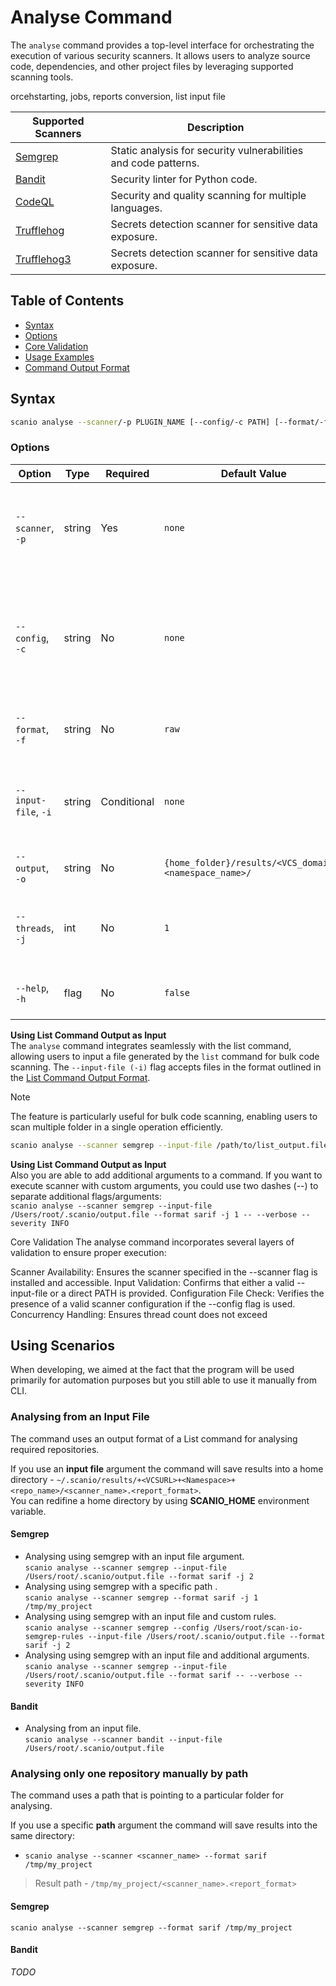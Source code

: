 # Analyse Command
The `analyse` command provides a top-level interface for orchestrating the execution of various security scanners. It allows users to analyze source code, dependencies, and other project files by leveraging supported scanning tools. 

orcehstarting, jobs, reports conversion, list input file 

| Supported Scanners                                         | Description                                                     |
|------------------------------------------------------------|-----------------------------------------------------------------|
| [Semgrep](https://github.com/semgrep/semgrep)              | Static analysis for security vulnerabilities and code patterns. |
| [Bandit](https://github.com/PyCQA/bandit)                  | Security linter for Python code.                                |
| [CodeQL](https://codeql.github.com/)                       | Security and quality scanning for multiple languages.           |
| [Trufflehog](https://github.com/trufflesecurity/trufflehog)| Secrets detection scanner for sensitive data exposure.          |
| [Trufflehog3](https://github.com/feeltheajf/trufflehog3)   | Secrets detection scanner for sensitive data exposure.          |


## Table of Contents

- [Syntax](#syntax)
- [Options](#options)
- [Core Validation](#core-validation)
- [Usage Examples](#usage-examples)
- [Command Output Format](#command-output-format)

## Syntax
```bash
scanio analyse --scanner/-p PLUGIN_NAME [--config/-c PATH] [--format/-f OUTPUT_FORMAT] [-j THREADS_NUMBER, default=1] {--input-file/-i PATH | PATH} -- [args...]
```

### Options
| Option           | Type    | Required    | Default Value                                                | Description                                                                 |
|-------------------|---------|-------------|--------------------------------------------------------------|-----------------------------------------------------------------------------|
| `--scanner`, `-p` | string         | Yes             | `none`                                                       | Specifies the scanner plugin to use (e.g., `semgrep`, `trufflehog`, `codeql`). |
| `--config`, `-c`  | string         | No              | `none`                                                       | Path to the scanner's configuration file. The config format depends on the specific scanner being used.     |
| `--format`, `-f`  | string         | No              | `raw`                                                        | Specifies the output format (e.g., `json`, `sarif`).                 |
| `--input-file`, `-i`  | string     | Conditional | `none`                                                        | Path to a file in [Scanio list command](cmd-list.md#command-output-format) format containing repositories to scan.      |
| `--output`, `-o`  | string     | No | ``{home_folder}/results/<VCS_domain>/  <namespace_name>/``                                                        | 	Path to save the analysis results.      |
| `--threads`, `-j`| int     | No          | `1`                                                          | Number of concurrent threads to use for parallel fetching.                   |
| `--help`, `-h`   | flag    | No          | `false`                                                      | Displays help for the `analyse` command.                                      |

**Using List Command Output as Input**<br>
The `analyse` command integrates seamlessly with the list command, allowing users to input a file generated by the `list` command for bulk code scanning. The `--input-file (-i)` flag accepts files in the format outlined in the [List Command Output Format](cmd-list.md#command-output-format).

> [!NOTE]  
> The feature is particularly useful for bulk code scanning, enabling users to scan multiple folder in a single operation efficiently.

```bash
scanio analyse --scanner semgrep --input-file /path/to/list_output.file -j 2
```


**Using List Command Output as Input**<br>
Also you are able to add additional arguments to a command. If you want to execute scanner with custom arguments, you could use two dashes (--) to separate additional flags/arguments:<br>
```scanio analyse --scanner semgrep --input-file /Users/root/.scanio/output.file --format sarif -j 1 -- --verbose --severity INFO```




Core Validation
The analyse command incorporates several layers of validation to ensure proper execution:

Scanner Availability: Ensures the scanner specified in the --scanner flag is installed and accessible.
Input Validation: Confirms that either a valid --input-file or a direct PATH is provided.
Configuration File Check: Verifies the presence of a valid scanner configuration if the --config flag is used.
Concurrency Handling: Ensures thread count does not exceed





## Using Scenarios 
When developing, we aimed at the fact that the program will be used primarily for automation purposes but you still able to use it manually from CLI.

### Analysing from an Input File
The command uses an output format of a List command for analysing required repositories.<br>

If you use an **input file** argument the command will save results into a home directory - ```~/.scanio/results/+<VCSURL>+<Namespace>+<repo_name>/<scanner_name>.<report_format>```.<br>
You can redifine a home directory by using **SCANIO_HOME** environment variable.

#### Semgrep
* Analysing using semgrep with an input file argument.<br>
```scanio analyse --scanner semgrep --input-file /Users/root/.scanio/output.file --format sarif -j 2```
* Analysing using semgrep with a specific path .<br>
```scanio analyse --scanner semgrep --format sarif -j 1 /tmp/my_project```
* Analysing using semgrep with an input file and custom rules.<br>
```scanio analyse --scanner semgrep --config /Users/root/scan-io-semgrep-rules --input-file /Users/root/.scanio/output.file --format sarif -j 2```
* Analysing using semgrep with an input file and additional arguments.<br>
```scanio analyse --scanner semgrep --input-file /Users/root/.scanio/output.file --format sarif -- --verbose --severity INFO```

#### Bandit
* Analysing from an input file.<br>
```scanio analyse --scanner bandit --input-file /Users/root/.scanio/output.file```

### Analysing only one repository manually by path
The command uses a path that is pointing to a particular folder for analysing.<br>

If you use a specific **path** argument the command will save results into the same directory:<br>
* ```scanio analyse --scanner <scanner_name> --format sarif /tmp/my_project```
> Result path - ```/tmp/my_project/<scanner_name>.<report_format>```

#### Semgrep
```scanio analyse --scanner semgrep --format sarif /tmp/my_project```

#### Bandit
*TODO*
